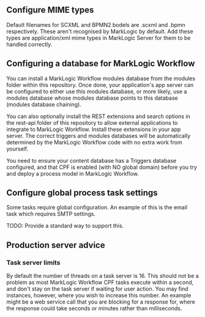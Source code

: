 

## Configure MIME types

Default filenames for SCXML and BPMN2 bodels are .scxml and .bpmn respectively. These aren't recognised by MarkLogic
by default. Add these types are application/xml mime types in MarkLogic Server for them to be handled correctly.

## Configuring a database for MarkLogic Workflow

You can install a MarkLogic Workflow modules database from the modules folder within this repository. Once done,
your application's app server can be configured to either use this modules database, or more likely, use a modules
database whose modules database points to this database (modules database chaining).

You can also optionally install the REST extensions and search options in the rest-api folder of this repository
to allow external applications to integrate to MarkLogic Workflow. Install these extensions in your app server. The
correct triggers and modules databases will be automatically determined by the MarkLogic Workflow code
with no extra work from yourself.

You need to ensure your content database has a Triggers database configured, and that CPF is enabled
(with NO global domain) before you try and deploy a process model in MarkLogic Workflow.

## Configure global process task settings

Some tasks require global configuration. An example of this is the email task which requires SMTP settings.

TODO: Provide a standard way to support this.

## Production server advice

### Task server limits

By default the number of threads on a task server is 16. This should not be a problem as most MarkLogic Workflow
CPF tasks execute within a second, and don't stay on the task server if waiting for user action. You may find
instances, however, where you wish to increase this number. An example might be a web service call that you are
blocking for a response for, where the response could take seconds or minutes rather than milliseconds.
